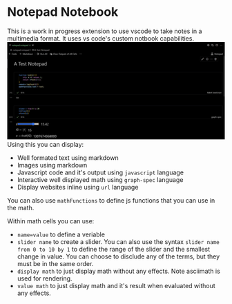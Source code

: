 # Notepad Notebook

This is a work in progress extension to use vscode to take notes in a multimedia format.
It uses vs code's custom notbook capabilities.
![An example image of the notepad](media/example.png)
Using this you can display:

* Well formated text using markdown
* Images using markdown
* Javascript code and it's output using `javascript` language
* Interactive well displayed math using `graph-spec` language
* Display websites inline using `url` language

You can also use `mathFunctions` to define js functions that you can use in the math.

Within math cells you can use:

* `name=value` to define a veriable
* `slider name` to create a slider. You can also use the syntax `slider name from 0 to 10 by 1` to define the range of the slider and the smallest change in value. You can choose to disclude any of the terms, but they must be in the same order.
* `display math` to just display math without any effects. Note asciimath is used for rendering.
* `value math` to just display math and it's result when evaluated without any effects.
